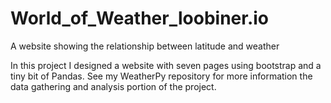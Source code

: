 # World_of_Weather_loobiner.io
A website showing the relationship between latitude and weather

In this project I designed a website with seven pages using bootstrap and a tiny bit of Pandas. See my WeatherPy repository for more 
information the data gathering and analysis portion of the project.
